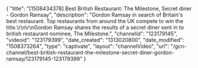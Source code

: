 {
    "title": "[1508434378] Best British Restaurant: The Milestone, Secret diner - Gordon Ramsay",
    "description": "Gordon Ramsay in search of Britain's best restaurant. Top restaurants from around the UK compete to win the title.\r\n\r\nGordon Ramsay shares the results of a secret diner sent in to british restaurant nominee, The Milestone.",
    "channelid": "123179145",
    "videoid": "123179399",
    "date_created": "1313020800",
    "date_modified": "1508373264",
    "type": "captivate",
    "layout": "channelVideo",
    "url": "\/gcn-channel\/best-british-restaurant-the-milestone-secret-diner-gordon-ramsay\/123179145-123179399"
}